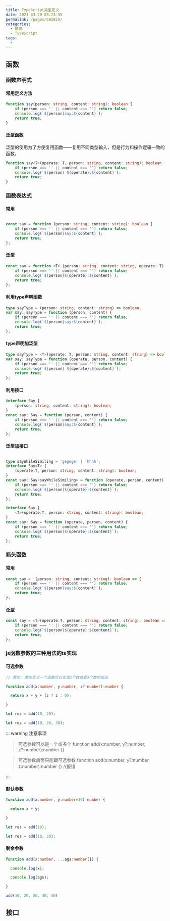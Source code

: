 ```yaml
---
title: TypeScript类型定义
date: 2021-03-20 08:23:35
permalink: /pages/69285a/
categories:
  - 前端
  - TypeScript
tags:
  - 
---
```

## 函数
### 函数声明式
#### 常用定义方法

```typescript
function say(person: string, content: string): boolean { 
    if (person === '' || content === '') return false;
    console.log(`${person}say:${content}`);
    return true;
}
```

#### 泛型函数

泛型的使用为了方便复用函数——复用不同类型输入，但是行为和操作逻辑一致的函数。

```typescript
function say<T>(operate: T, person: string, content: string): boolean { 
    if (person === '' || content === '') return false;
    console.log(`${person} ${operate}:${content}`);
    return true;
}
```

### 函数表达式

#### 常用

```typescript

const say = function (person: string, content: string): boolean { 
    if (person === '' || content === '') return false;
    console.log(`${person}say:${content}`);
    return true;
};
```
#### 泛型
```typescript
const say = function <T> (person: string, content: string, operate: T): boolean { 
    if (person === '' || content === '') return false;
    console.log(`${person}${operate}:${content}`);
    return true;
};
```
#### 利用type声明函数
```typescript
type sayType = (person: string, content: string) => boolean;
var say: sayType = function (person, content) { 
    if (person === '' || content === '') return false;
    console.log(`${person}say:${content}`);
    return true;
};
```
#### type声明加泛型
```typescript
type sayType = <T>(operate: T, person: string, content: string) => boolean;
var say: sayType = function (operate, person, content) { 
    if (person === '' || content === '') return false;
    console.log(`${person} ${operate}:${content}`);
    return true;
};
```
#### 利用接口
```typescript
interface Say { 
    (person: string, content: string): boolean;
}
const say: Say = function (person, content) { 
    if (person === '' || content === '') return false;
    console.log(`${person}say:${content}`);
    return true;
};

```
#### 泛型加接口
```typescript

type sayWhileSimiling = 'gegege' | 'hhhh';
interface Say<T> { 
    (operate:T, person: string, content: string): boolean;
}
const say: Say<sayWhileSimiling> = function (operate, person, content) { 
    if (person === '' || content === '') return false;
    console.log(`${person}${operate}:${content}`);
    return true;
};


```
```typescript
interface Say { 
    <T>(operate:T, person: string, content: string): boolean;
}
const say: Say = function (operate, person, content) { 
    if (person === '' || content === '') return false;
    console.log(`${person}${operate}:${content}`);
    return true;
};
```
### 箭头函数
#### 常用
```typescript
const say =  (person: string, content: string): boolean => { 
    if (person === '' || content === '') return false;
    console.log(`${person}say:${content}`);
    return true;
};
```
#### 泛型
```typescript
const say = <T>(operate:T, person: string, content: string): boolean => { 
    if (person === '' || content === '') return false;
    console.log(`${person}${operate}:${content}`);
    return true;
};
```
### js函数参数的三种用法的ts实现
#### 可选参数
```typescript
// 需求: 要求定义一个函数可以实现2个数或者3个数的加法

function add(x:number, y:number, z?:number):number {

  return x + y + (z ? z : 0);

}

let res = add(10, 20);

let res = add(10, 20, 30);
```
::: warning 注意事项

> 可选参数可以是一个或多个
> function add(x:number, y?:number, z?:number):number {}

> 可选参数后面只能跟可选参数
> function add(x:number, y?:number, z:number):number {} //报错

:::


#### 默认参数
```typescript
function add(x:number, y:number=10):number {

  return x + y;

}

let res = add(10);

let res = add(10, 30);
```
#### 剩余参数
```typescript
function add(x:number, ...ags:number[]) {

  console.log(x);

  console.log(ags);

}

add(10, 20, 30, 40, 50)
```
## 接口